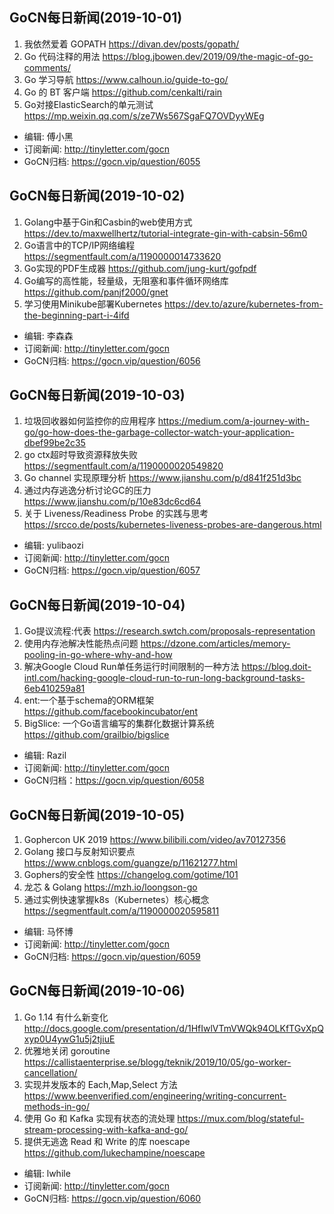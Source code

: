 ## GoCN每日新闻(2019-10-01)

1. 我依然爱着 GOPATH https://divan.dev/posts/gopath/
2. Go 代码注释的用法 https://blog.jbowen.dev/2019/09/the-magic-of-go-comments/
3. Go 学习导航 https://www.calhoun.io/guide-to-go/
4. Go 的 BT 客户端 https://github.com/cenkalti/rain
5. Go对接ElasticSearch的单元测试 https://mp.weixin.qq.com/s/ze7Ws567SgaFQ7OVDyyWEg

* 编辑: 傅小黑
* 订阅新闻: http://tinyletter.com/gocn
* GoCN归档: https://gocn.vip/question/6055

## GoCN每日新闻(2019-10-02)

1. Golang中基于Gin和Casbin的web使用方式 https://dev.to/maxwellhertz/tutorial-integrate-gin-with-cabsin-56m0
2. Go语言中的TCP/IP网络编程 https://segmentfault.com/a/1190000014733620
3. Go实现的PDF生成器 https://github.com/jung-kurt/gofpdf
4. Go编写的高性能，轻量级，无阻塞和事件循环网络库  https://github.com/panjf2000/gnet
5. 学习使用Minikube部署Kubernetes https://dev.to/azure/kubernetes-from-the-beginning-part-i-4ifd

* 编辑: 李森森
* 订阅新闻: http://tinyletter.com/gocn
* GoCN归档: https://gocn.vip/question/6056


## GoCN每日新闻(2019-10-03)

1. 垃圾回收器如何监控你的应用程序 https://medium.com/a-journey-with-go/go-how-does-the-garbage-collector-watch-your-application-dbef99be2c35
2. go ctx超时导致资源释放失败 https://segmentfault.com/a/1190000020549820
3. Go channel 实现原理分析 https://www.jianshu.com/p/d841f251d3bc
4. 通过内存逃逸分析讨论GC的压力 https://www.jianshu.com/p/10e83dc6cd64
5. 关于 Liveness/Readiness Probe 的实践与思考 https://srcco.de/posts/kubernetes-liveness-probes-are-dangerous.html

* 编辑: yulibaozi
* 订阅新闻: http://tinyletter.com/gocn
* GoCN归档: https://gocn.vip/question/6057

## GoCN每日新闻(2019-10-04)

1. Go提议流程:代表 https://research.swtch.com/proposals-representation  
2. 使用内存池解决性能热点问题 https://dzone.com/articles/memory-pooling-in-go-where-why-and-how  
3. 解决Google Cloud Run单任务运行时间限制的一种方法 https://blog.doit-intl.com/hacking-google-cloud-run-to-run-long-background-tasks-6eb410259a81  
4. ent:一个基于schema的ORM框架 https://github.com/facebookincubator/ent  
5. BigSlice: 一个Go语言编写的集群化数据计算系统 https://github.com/grailbio/bigslice  

* 编辑: Razil  
* 订阅新闻: http://tinyletter.com/gocn  
* GoCN归档：https://gocn.vip/question/6058  

## GoCN每日新闻(2019-10-05)

1. Gophercon UK 2019 https://www.bilibili.com/video/av70127356
2. Golang 接口与反射知识要点 https://www.cnblogs.com/guangze/p/11621277.html
3. Gophers的安全性 https://changelog.com/gotime/101
4. 龙芯 & Golang https://mzh.io/loongson-go
5. 通过实例快速掌握k8s（Kubernetes）核心概念 https://segmentfault.com/a/1190000020595811

* 编辑: 马怀博 
* 订阅新闻: http://tinyletter.com/gocn
* GoCN归档: https://gocn.vip/question/6059

## GoCN每日新闻(2019-10-06)

1. Go 1.14 有什么新变化 http://docs.google.com/presentation/d/1HfIwlVTmVWQk94OLKfTGvXpQxyp0U4ywG1u5j2tjiuE
2. 优雅地关闭 goroutine  https://callistaenterprise.se/blogg/teknik/2019/10/05/go-worker-cancellation/
3. 实现并发版本的 Each,Map,Select 方法 https://www.beenverified.com/engineering/writing-concurrent-methods-in-go/
4. 使用 Go 和 Kafka 实现有状态的流处理 https://mux.com/blog/stateful-stream-processing-with-kafka-and-go/
5. 提供无逃逸 Read 和 Write 的库 noescape https://github.com/lukechampine/noescape

* 编辑: lwhile
* 订阅新闻: http://tinyletter.com/gocn
* GoCN归档: https://gocn.vip/question/6060
